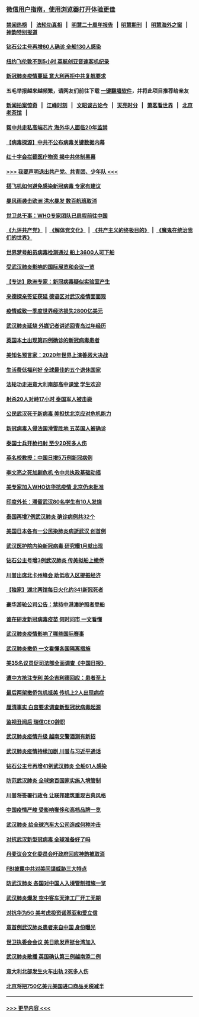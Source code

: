 ### [微信用户指南，使用浏览器打开体验更佳](https://github.com/gfw-breaker/banned-news1/blob/master/indexes/wechat-guide.md?t=0)
#### [禁闻热榜](热点新闻.md?t=0)  &nbsp;&nbsp;|&nbsp;&nbsp; [法轮功真相](https://github.com/gfw-breaker/truth/blob/master/README.md?t=0) &nbsp;&nbsp;|&nbsp;&nbsp; [明慧二十周年报告](https://github.com/gfw-breaker/mh-reports/blob/master/README.md?t=0) &nbsp;&nbsp;|&nbsp;&nbsp;[明慧期刊](https://github.com/gfw-breaker/mh-qikan) &nbsp;&nbsp;|&nbsp;&nbsp; [明慧海外之窗](https://github.com/gfw-breaker/mh-news/blob/master/README.md?t=0) &nbsp;&nbsp;|&nbsp;&nbsp; [神韵特别报道](https://github.com/gfw-breaker/mh-news/blob/master/shenyun.md?t=0)
#### [钻石公主号再增60人确诊 全船130人感染](../pages/nsc418/n11857366.md?t=02101622) 
#### [纽约飞伦敦不到5小时 英航创亚音速客机纪录](../pages/nsc418/n11857405.md?t=02101622) 
#### [新冠肺炎疫情蔓延 意大利再拒中共复航要求](../pages/nsc418/n11857200.md?t=02101622) 
#### 五毛举报越来越频繁，请网友们前往下载 [一键翻墙软件](https://github.com/gfw-breaker/ssr-accounts)，并将此项目推荐给亲友
#### [新闻拍案惊奇](https://github.com/gfw-breaker/banned-news1/blob/master/pages/link4.md) &nbsp;&nbsp;|&nbsp;&nbsp; [江峰时刻](https://github.com/gfw-breaker/banned-news1/blob/master/pages/link4.md) &nbsp;&nbsp;|&nbsp;&nbsp; [文昭谈古论今](https://github.com/gfw-breaker/banned-news1/blob/master/pages/link4.md) &nbsp;&nbsp;|&nbsp;&nbsp; [天亮时分](https://github.com/gfw-breaker/banned-news1/blob/master/pages/link4.md) &nbsp;&nbsp;|&nbsp;&nbsp; [萧茗看世界](https://github.com/gfw-breaker/banned-news1/blob/master/pages/link4.md) &nbsp;&nbsp;|&nbsp;&nbsp; [北京老茶馆](https://github.com/gfw-breaker/banned-news1/blob/master/pages/link4.md) &nbsp;&nbsp;|&nbsp;&nbsp; 
#### [帮中共走私高端芯片 海外华人面临20年监禁](../pages/nsc418/n11855016.md?t=02101622) 
#### [【病毒探源】中共不公布病毒关键数据内幕](../pages/nsc418/n11856584.md?t=02101622) 
#### [红十字会拦截医疗物资 揭中共体制黑幕](../pages/nsc418/n11856750.md?t=02101622) 
#### [>>> 我要声明退出共产党、共青团、少年队 <<<](https://github.com/begood0513/goodnews/blob/master/quit/letter.md) 
#### [搭飞机如何避免感染新冠病毒 专家有建议](../pages/nsc418/n11853427.md?t=02101622) 
#### [暴风雨袭击欧洲 洪水暴发 数百航班取消](../pages/nsc418/n11856453.md?t=02101622) 
#### [世卫总干事：WHO专家团队已启程前往中国](../pages/nsc418/n11856612.md?t=02101622) 
#### [《九评共产党》](https://github.com/begood0513/9ping.md/blob/master/README.md) &nbsp;|&nbsp; [《解体党文化》](../../../../jtdwh.md/blob/master/README.md)  &nbsp;|&nbsp; [《共产主义的终极目的》](../../../../gczydzjmd.md/blob/master/README.md) &nbsp;|&nbsp; [《魔鬼在统治我们的世界》](../../../../mgztzwmdsj.md/blob/master/README.md) 
#### [世界梦号船员病毒检测通过 船上3600人可下船](../pages/nsc418/n11856520.md?t=02101622) 
#### [受武汉肺炎影响的国际展览和会议一览](../pages/nsc418/n11856420.md?t=02101622) 
#### [【专访】欧洲专家：新冠病毒疑似实验室产生](../pages/nsc418/n11856378.md?t=02101622) 
#### [来德探亲签证获延 德语区对武汉疫情面面观](../pages/nsc418/n11856283.md?t=02101622) 
#### [疫情或致一季度世界经济损失2800亿美元](../pages/nsc418/n11855639.md?t=02101622) 
#### [武汉肺炎延烧 外媒记者讲述回青岛过年经历](../pages/nsc418/n11856159.md?t=02101622) 
#### [英国本土出现第四例确诊的新冠病毒患者](../pages/nsc418/n11855930.md?t=02101622) 
#### [美知名预言家：2020年世界上演善恶大决战](../pages/nsc418/n11855418.md?t=02101622) 
#### [生活费低福利好 全球最佳的五个退休国家](../pages/nsc418/n11848347.md?t=02101622) 
#### [法轮功走进意大利南部高中课堂 学生欢迎](../pages/nsc418/n11853859.md?t=02101622) 
#### [射杀20人对峙17小时 泰国军人被击毙](../pages/nsc418/n11854869.md?t=02101622) 
#### [公民武汉死于新病毒 美担忧北京应对危机能力](../pages/nsc418/n11854331.md?t=02101622) 
#### [新冠病毒入侵法国滑雪胜地 五英国人被确诊](../pages/nsc418/n11854307.md?t=02101622) 
#### [泰国士兵开枪扫射 至少20死多人伤](../pages/nsc418/n11854276.md?t=02101622) 
#### [英名校教授：中国日增5万例新冠病例](../pages/nsc418/n11854174.md?t=02101622) 
#### [李文亮之死加剧危机 令中共执政基础动摇](../pages/nsc418/n11854003.md?t=02101622) 
#### [美专家加入WHO访华抗疫情 北京仍未批准](../pages/nsc418/n11854043.md?t=02101622) 
#### [印度外长：滞留武汉80名学生有10人发烧](../pages/nsc418/n11853821.md?t=02101622) 
#### [泰国再增7例武汉肺炎 确诊病例共32个](../pages/nsc418/n11853808.md?t=02101622) 
#### [美国日本各有一公民染肺炎病逝武汉 创首例](../pages/nsc418/n11853509.md?t=02101622) 
#### [武汉医护院内染新冠病毒 研究曝1月就出现](../pages/nsc418/n11852928.md?t=02101622) 
#### [钻石公主号增3例武汉肺炎 传美拟船上撤侨](../pages/nsc418/n11853240.md?t=02101622) 
#### [川普出席北卡州峰会 助低收入区提振经济](../pages/nsc418/n11853232.md?t=02101622) 
#### [【独家】湖北两馆每日火化约341新冠死者](../pages/nsc418/n11845444.md?t=02101622) 
#### [豪华游轮公司公告：禁持中港澳护照者登船](../pages/nsc418/n11852761.md?t=02101622) 
#### [谁在研发新冠病毒疫苗 何时问市 一文看懂](../pages/nsc418/n11852840.md?t=02101622) 
#### [武汉肺炎疫情影响了哪些国际赛事](../pages/nsc418/n11852441.md?t=02101622) 
#### [武汉肺炎撤侨 一文看懂各国隔离措施](../pages/nsc418/n11844216.md?t=02101622) 
#### [美35名议员促司法部全面调查《中国日报》](../pages/nsc418/n11852435.md?t=02101622) 
#### [遭中方抢注专利 美企吉利德回应：患者至上](../pages/nsc418/n11852037.md?t=02101622) 
#### [最后两架撤侨包机抵美 传机上2人出现病症](../pages/nsc418/n11852173.md?t=02101622) 
#### [厘清事实 白宫要求调查新型冠状病毒起源](../pages/nsc418/n11852106.md?t=02101622) 
#### [监视丑闻后 瑞信CEO辞职](../pages/nsc418/n11852127.md?t=02101622) 
#### [武汉肺炎疫情升级 越南交警酒测有新招](../pages/nsc418/n11851632.md?t=02101622) 
#### [武汉肺炎疫情持续加剧 川普与习近平通话](../pages/nsc418/n11851613.md?t=02101622) 
#### [钻石公主号再增41例武汉肺炎 全船61人感染](../pages/nsc418/n11850401.md?t=02101622) 
#### [防范武汉肺炎 全球逾百国家实施入境管制](../pages/nsc418/n11850557.md?t=02101622) 
#### [川普将签署行政令 让联邦建筑重现古典风格](../pages/nsc418/n11850654.md?t=02101622) 
#### [中国疫情严峻 受影响奢侈和高档品牌一览](../pages/nsc418/n11850319.md?t=02101622) 
#### [武汉肺炎 给全球汽车大公司造成何种冲击](../pages/nsc418/n11850056.md?t=02101622) 
#### [对抗武汉新型冠病毒 全球准备好了吗](../pages/nsc418/n11850142.md?t=02101622) 
#### [丹麦议会文化委员会吁政府回应神韵被取消](../pages/nsc418/n11849312.md?t=02101622) 
#### [FBI披露中共对美间谍威胁三大特点](../pages/nsc418/n11849700.md?t=02101622) 
#### [防武汉肺炎 各国对中国人入境管制措施一览](../pages/nsc418/n11838726.md?t=02101622) 
#### [武汉肺炎爆发 空中客车天津工厂开工无期](../pages/nsc418/n11849634.md?t=02101622) 
#### [对抗华为5G 美考虑投资诺基亚和爱立信](../pages/nsc418/n11849510.md?t=02101622) 
#### [意首例武汉肺炎患者来自中国 身份曝光](../pages/nsc418/n11849454.md?t=02101622) 
#### [世卫执委会会议 美日欧发声挺台湾加入](../pages/nsc418/n11849433.md?t=02101622) 
#### [武汉肺炎散播 英国确认第三例越南添二例](../pages/nsc418/n11849439.md?t=02101622) 
#### [意大利北部发生火车出轨 2死多人伤](../pages/nsc418/n11848999.md?t=02101622) 
#### [北京将把750亿美元美国进口商品关税减半](../pages/nsc418/n11848896.md?t=02101622) 

----
#### [ >>> 更早内容 <<< ](../indexes/nsc418-earlier.md)
